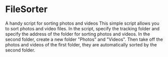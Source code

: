 # FileSorter
A handy script for sorting photos and videos
This simple script allows you to sort photos and video files. 
In the script, specify the tracking folder and specify the address of the folder for sorting photos and videos. 
In the second folder, create a new folder "Photos" and "Videos". 
Then take off the photos and videos of the first folder, they are automatically sorted by the second folder.
